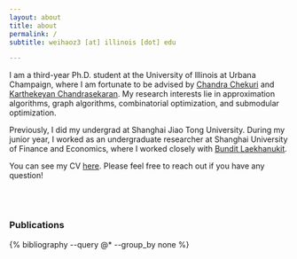 ```yaml
---
layout: about
title: about
permalink: /
subtitle: weihaoz3 [at] illinois [dot] edu

---
```


I am a third-year Ph.D. student at the University of Illinois at Urbana Champaign, where I am fortunate to be advised by [Chandra Chekuri](https://chekuri.cs.illinois.edu/) and [Karthekeyan Chandrasekaran](https://karthik.ise.illinois.edu/). My research interests lie in approximation algorithms, graph algorithms, combinatorial optimization, and submodular optimization.

Previously, I did my undergrad at Shanghai Jiao Tong University. During my junior year, I worked as an undergraduate researcher at Shanghai University of Finance and Economics, where I worked closely with [Bundit Laekhanukit](https://bundit-lae.me/).

You can see my CV [here](/assets/pdf/WeihaoZhu_CV.pdf). Please feel free to reach out if you have any question!

<br><br>

### Publications

<div class="publications">
  {% bibliography --query @* --group_by none %}
</div>